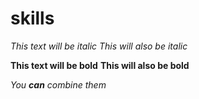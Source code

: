 # skills
*This text will be italic*
_This will also be italic_

**This text will be bold**
__This will also be bold__

_You **can** combine them_
